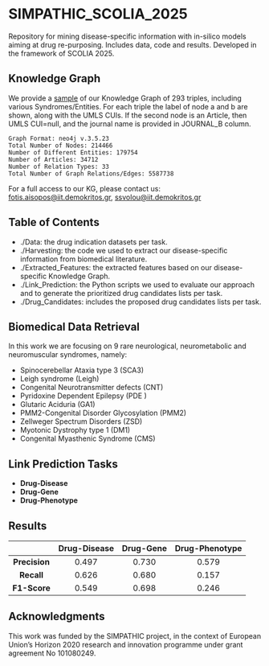 # SIMPATHIC_SCOLIA_2025
Repository for mining disease-specific information with in-silico models aiming at drug re-purposing. Includes data, code and results. Developed in the framework of SCOLIA 2025.

## Knowledge Graph
We provide a [sample](https://github.com/SSvolou/SIMPATHIC_SCOLIA_2025/blob/main/Knowledge%20Graph%20Sample.csv) of our Knowledge Graph of 293 triples, including various Syndromes/Entities. For each triple the label of node a and b are shown, along with the UMLS CUIs. If the second node is an Article, then UMLS CUI=null, and the journal name is provided in JOURNAL_B column.

```
Graph Format: neo4j v.3.5.23
Total Number of Nodes: 214466
Number of Different Entities: 179754
Number of Articles: 34712
Number of Relation Types: 33
Total Number of Graph Relations/Edges: 5587738
```
For a full access to our KG, please contact us: fotis.aisopos@iit.demokritos.gr, ssvolou@iit.demokritos.gr

## Table of Contents
- ./Data: the drug indication datasets per task.
- ./Harvesting: the code we used to extract our disease-specific information from biomedical literature.
- ./Extracted_Features: the extracted features based on our disease-specific Knowledge Graph.
- ./Link_Prediction: the Python scripts we used to evaluate our approach and to generate the prioritized drug candidates lists per task.
- ./Drug_Candidates: includes the proposed drug candidates lists per task.

## Biomedical Data Retrieval
In this work we are focusing on 9 rare neurological, neurometabolic and neuromuscular syndromes, namely:

- Spinocerebellar Ataxia type 3 (SCA3)
- Leigh syndrome (Leigh)
- Congenital Neurotransmitter defects (CNT)
- Pyridoxine Dependent Epilepsy (PDE )
- Glutaric Aciduria (GA1)
- PMM2-Congenital Disorder Glycosylation (PMM2)
- Zellweger Spectrum Disorders (ZSD)
- Myotonic Dystrophy type 1 (DM1)
- Congenital Myasthenic Syndrome (CMS)

## Link Prediction Tasks
- **Drug-Disease**
- **Drug-Gene**
- **Drug-Phenotype**

## Results
| | Drug-Disease | Drug-Gene | Drug-Phenotype |
| :---:         | :---:         |     :---:      |         :---: |
| **Precision**   | 0.497   | 0.730     | 0.579    |
| **Recall**   | 0.626     | 0.680       | 0.157      |
| **F1-Score**   | 0.549     | 0.698       | 0.246      |

## Acknowledgments
This work was funded by the SIMPATHIC project, in the context of European Union’s Horizon 2020 research and innovation programme under grant agreement No 101080249.
